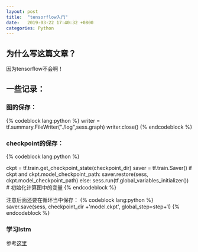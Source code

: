 ```yaml
---
layout: post
title:  "tensorflow入门"
date:   2019-03-22 17:40:32 +0800
categories: Python
---
```


## 为什么写这篇文章？

因为tensorflow不会啊！

## 一些记录：

### 图的保存：

{% codeblock lang:python %}
writer = tf.summary.FileWriter("./log",sess.graph)
writer.close()
{% endcodeblock %}

### checkpoint的保存：

{% codeblock lang:python %}

ckpt = tf.train.get_checkpoint_state(checkpoint_dir)
saver = tf.train.Saver()
if ckpt and ckpt.model_checkpoint_path:
    saver.restore(sess, ckpt.model_checkpoint_path)
else:
    sess.run(tf.global_variables_initializer())     # 初始化计算图中的变量
{% endcodeblock %}

注意后面还要在循环当中保存：
{% codeblock lang:python %}
saver.save(sess, checkpoint_dir +'model.ckpt', global_step=step+1)
{% endcodeblock %}

### 学习lstm

参考[这里](https://blog.csdn.net/xierhacker/article/details/78772560)